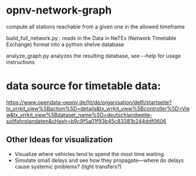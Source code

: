 # opnv-network-graph

compute all stations reachable from a given one in the allowed timeframe

build_full_network.py : reads in the Data in NeTEx (Network Timetable Exchange) format into a python shelve database

analyze_graph.py analyzes the resulting database, see --help for usage instructions

# data source for timetable data:
https://www.opendata-oepnv.de/ht/de/organisation/delfi/startseite?tx_vrrkit_view%5Baction%5D=details&tx_vrrkit_view%5Bcontroller%5D=View&tx_vrrkit_view%5Bdataset_name%5D=deutschlandweite-sollfahrplandaten&cHash=b9c9f5a01f93b45c83381b244ddf0606

## Other Ideas for visualization

* Visualize where vehicles tend to spend the most time waiting.
* Simulate small delays and see how they propagate—where do delays cause systemic problems? (tight transfers?)
